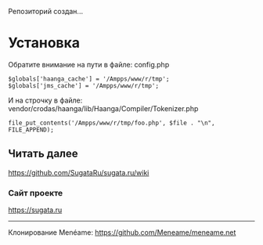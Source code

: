 Репозиторий создан...

# Установка

Обратите внимание на пути в файле: config.php

```
$globals['haanga_cache'] = '/Ampps/www/r/tmp';
$globals['jms_cache'] = '/Ampps/www/r/tmp';
```

И на строчку в файле: vendor/crodas/haanga/lib/Haanga/Compiler/Tokenizer.php

```
file_put_contents('/Ampps/www/r/tmp/foo.php', $file . "\n", FILE_APPEND);
```

## Читать далее

https://github.com/SugataRu/sugata.ru/wiki


### Сайт проекте

https://sugata.ru

---

Клонирование Menéame: https://github.com/Meneame/meneame.net
